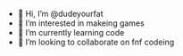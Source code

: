 - 👋 Hi, I’m @dudeyourfat
- 👀 I’m interested in makeing games
- 🌱 I’m currently learning code
- 💞️ I’m looking to collaborate on fnf codeing
